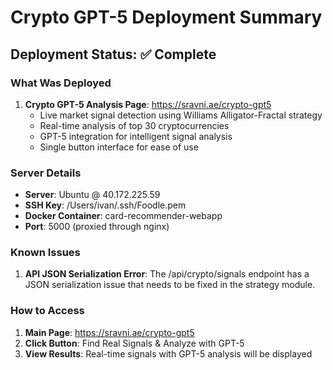 # Crypto GPT-5 Deployment Summary

## Deployment Status: ✅ Complete

### What Was Deployed
1. **Crypto GPT-5 Analysis Page**: https://sravni.ae/crypto-gpt5
   - Live market signal detection using Williams Alligator-Fractal strategy
   - Real-time analysis of top 30 cryptocurrencies
   - GPT-5 integration for intelligent signal analysis
   - Single button interface for ease of use

### Server Details
- **Server**: Ubuntu @ 40.172.225.59
- **SSH Key**: /Users/ivan/.ssh/Foodle.pem
- **Docker Container**: card-recommender-webapp
- **Port**: 5000 (proxied through nginx)

### Known Issues
1. **API JSON Serialization Error**: The /api/crypto/signals endpoint has a JSON serialization issue that needs to be fixed in the strategy module.

### How to Access
1. **Main Page**: https://sravni.ae/crypto-gpt5
2. **Click Button**: Find Real Signals & Analyze with GPT-5
3. **View Results**: Real-time signals with GPT-5 analysis will be displayed
